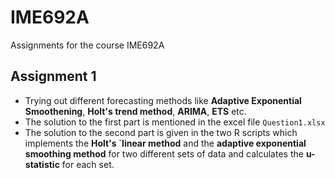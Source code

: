 # IME692A
Assignments for the course IME692A

## Assignment 1

- Trying out different forecasting methods like __Adaptive Exponential Smoothening__, __Holt's trend method__, __ARIMA__, 
__ETS__ etc.
- The solution to the first part is mentioned in the excel file `Question1.xlsx`
- The solution to the second part is given in the two R scripts which implements the __Holt's `linear method__ and the __adaptive exponential smoothing method__ for two different sets of data and calculates the __u-statistic__ for each set. 